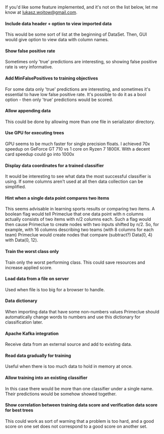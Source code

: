 If you'd like some feature implemented, and it's not on the list below, 
let me know at [lukasz.wojtow@gmail.com](mailto:lukasz.wojtow@gmail.com).<br>

<h4>Include data header + option to view imported data</h4>
This would be some sort of list at the beginning of DataSet. Then, GUI would give option to view data with column names. 

<h4>Show false positive rate</h4>
Sometimes only 'true' predictions are interesting, so showing false positive rate is very informative.

<h4>Add MinFalsePositives to training objectives</h4>
For some data only 'true' predictions are interesting, and sometimes it's essential to have low false positive rate.
It's possible to do it as a bool option - then only 'true' predictions would be scored.
 
<h4>Allow appending data</h4>
This could be done by allowing more than one file in serializator directory.

<h4>Use GPU for executing trees</h4>
GPU seems to be much faster for single precision floats. I achieved 70x speedup on GeForce GT 710 vs 1 core on Ryzen 7 1800X. 
With a decent card speedup could go into 1000x

<h4>Display data coordinates for a trained classifier</h4>
It would be interesting to see what data the most successful classifier is using. If some columns
aren't used at all then data collection can be simplified.
    
<h4>Hint when a single data point compares two items</h4>
This seems advisable in learning sports results or comparing two items. A boolean flag would tell Primeclue that one data point
with n columns actually consists of two items with n/2 columns each. Such a flag would then cause Primeclue
to create nodes with two inputs shifted by n/2. So, for example, with 16 columns describing two teams (with 
8 columns for each team) Primeclue would create nodes that compare (subtract?) Data(0, 4) with Data(0, 12).

<h4>Train the worst class only</h4>
Train only the worst performing class. This could save resources and increase applied score.

<h4>Load data from a file on server</h4>
Used when file is too big for a browser to handle.

<h4>Data dictionary</h4>
When importing data that have some non-numbers values Primeclue should automatically change words to numbers and use
this dictionary for classification later.

<h4>Apache Kafka integration</h4>
Receive data from an external source and add to existing data.

<h4>Read data gradually for training</h4>
Useful when there is too much data to hold in memory at once. 

<h4>Allow training into an existing classifier</h4>
In this case there would be more than one classifier under a single name. Their predictions would be somehow showed 
together.

<h4>Show correlation between training data score and verification data score for best trees</h4>
This could work as sort of warning that a problem is too hard, and a good score on one set does not correspond to
a good score on another set. 
